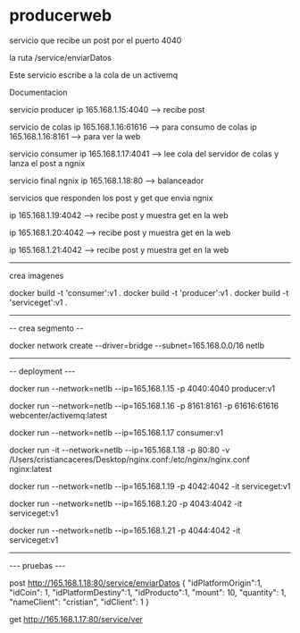 # producerweb

servicio que recibe un post por el puerto 4040

la ruta /service/enviarDatos

Este servicio escribe a la cola de un activemq


Documentacion


servicio producer
ip 165.168.1.15:4040   --> recibe post

servicio de colas 
ip 165.168.1.16:61616  --> para consumo de colas
ip 165.168.1.16:8161   --> para ver la web

servicio consumer
ip 165.168.1.17:4041  --> lee cola del servidor de colas y lanza el post a ngnix

servicio final ngnix
ip 165.168.1.18:80   --> balanceador 

servicios que responden los post y get que envia ngnix

ip 165.168.1.19:4042    --> recibe post y muestra get en la web

ip 165.168.1.20:4042	--> recibe post y muestra get en la web

ip 165.168.1.21:4042	--> recibe post y muestra get en la web

-------------------------------------------------------------------

crea imagenes

docker build -t 'consumer':v1 .
docker build -t 'producer':v1 .
docker build -t 'serviceget':v1 .


-------------------------------------------------------------------

-- crea segmento --


docker network create --driver=bridge --subnet=165.168.0.0/16 netlb


-------------------------------------------------------------------


-- deployment ---

docker run --network=netlb --ip=165.168.1.15 -p 4040:4040  producer:v1

docker run --network=netlb --ip=165.168.1.16 -p 8161:8161 -p 61616:61616  webcenter/activemq:latest

docker run --network=netlb --ip=165.168.1.17   consumer:v1

docker run -it --network=netlb --ip=165.168.1.18 -p 80:80 -v /Users/cristiancaceres/Desktop/nginx.conf:/etc/nginx/nginx.conf nginx:latest

docker run --network=netlb --ip=165.168.1.19 -p 4042:4042 -it serviceget:v1

docker run --network=netlb --ip=165.168.1.20 -p 4043:4042 -it serviceget:v1

docker run --network=netlb --ip=165.168.1.21 -p 4044:4042 -it serviceget:v1



-------------------------------------------------------------------

--- pruebas ---

post
http://165.168.1.18:80/service/enviarDatos
{
    "idPlatformOrigin":1,
    "idCoin": 1,
    "idPlatformDestiny":1,
    "idProducto":1,
    "mount": 10,
    "quantity": 1,
    "nameClient": "cristian",
    "idClient": 1 
}



get 
http://165.168.1.17:80/service/ver

